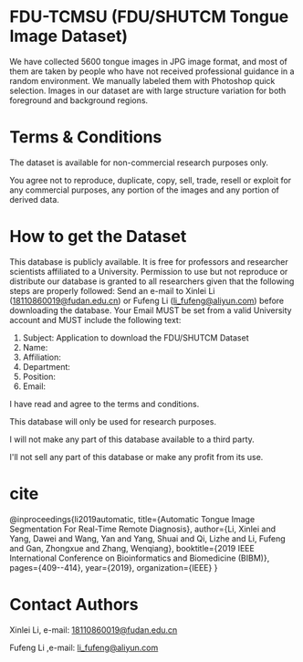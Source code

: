# FDU-TCMSU (FDU/SHUTCM Tongue Image Dataset)

We have collected 5600 tongue images in JPG image format, and most of them are taken by people who have not received professional guidance in a random environment. We manually labeled them with Photoshop quick selection.
Images in our dataset are with large structure variation for both foreground and background regions.

# Terms & Conditions
The dataset is available for non-commercial research purposes only.

You agree not to reproduce, duplicate, copy, sell, trade, resell or exploit for any commercial purposes, any portion of the images and any portion of derived data.

# How to get the Dataset
This database is publicly available. It is free for professors and researcher scientists affiliated to a University. Permission to use but not reproduce or distribute our database is granted to all researchers given that the following steps are properly followed: Send an e-mail to Xinlei Li (18110860019@fudan.edu.cn) or Fufeng Li (li_fufeng@aliyun.com) before downloading the database. Your Email MUST be set from a valid University account and MUST include the following text:

1. Subject: Application to download the FDU/SHUTCM Dataset          
2. Name: <your first and last name>
3. Affiliation: <University where you work>
4. Department: <your department>
5. Position: <your job title>
6. Email: <must be the email at the above mentioned institution>
	
I have read and agree to the terms and conditions. 

This database will only be used for research purposes. 

I will not make any part of this database available to a third party. 

I'll not sell any part of this database or make any profit from its use.


# cite
@inproceedings{li2019automatic,
  title={Automatic Tongue Image Segmentation For Real-Time Remote Diagnosis},
  author={Li, Xinlei and Yang, Dawei and Wang, Yan and Yang, Shuai and Qi, Lizhe and Li, Fufeng and Gan, Zhongxue and Zhang, Wenqiang},
  booktitle={2019 IEEE International Conference on Bioinformatics and Biomedicine (BIBM)},
  pages={409--414},
  year={2019},
  organization={IEEE}
}
	
# Contact Authors
Xinlei Li, e-mail: 18110860019@fudan.edu.cn

Fufeng Li ,e-mail: li_fufeng@aliyun.com


